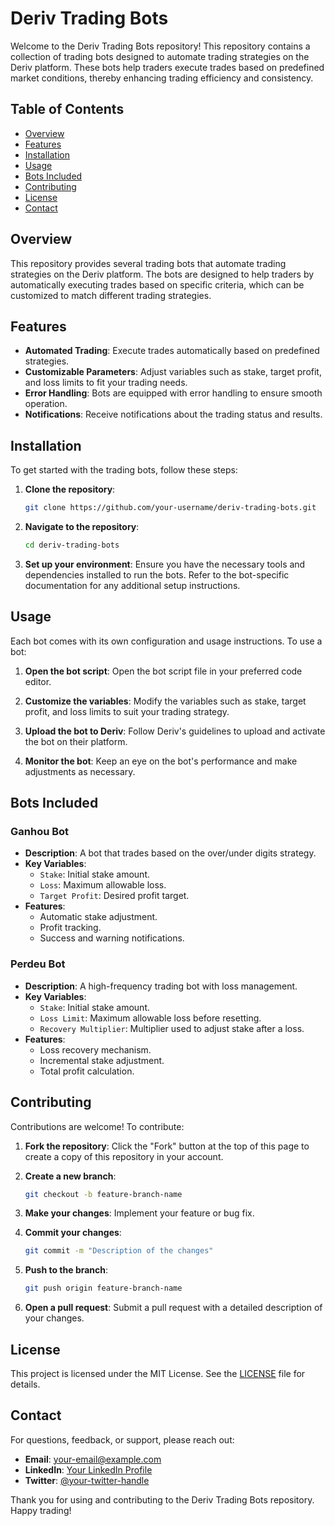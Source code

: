 
# Deriv Trading Bots

Welcome to the Deriv Trading Bots repository! This repository contains a collection of trading bots designed to automate trading strategies on the Deriv platform. These bots help traders execute trades based on predefined market conditions, thereby enhancing trading efficiency and consistency.

## Table of Contents
- [Overview](#overview)
- [Features](#features)
- [Installation](#installation)
- [Usage](#usage)
- [Bots Included](#bots-included)
- [Contributing](#contributing)
- [License](#license)
- [Contact](#contact)

## Overview
This repository provides several trading bots that automate trading strategies on the Deriv platform. The bots are designed to help traders by automatically executing trades based on specific criteria, which can be customized to match different trading strategies.

## Features
- **Automated Trading**: Execute trades automatically based on predefined strategies.
- **Customizable Parameters**: Adjust variables such as stake, target profit, and loss limits to fit your trading needs.
- **Error Handling**: Bots are equipped with error handling to ensure smooth operation.
- **Notifications**: Receive notifications about the trading status and results.

## Installation
To get started with the trading bots, follow these steps:

1. **Clone the repository**:
   ```bash
   git clone https://github.com/your-username/deriv-trading-bots.git
   ```

2. **Navigate to the repository**:
   ```bash
   cd deriv-trading-bots
   ```

3. **Set up your environment**:
   Ensure you have the necessary tools and dependencies installed to run the bots. Refer to the bot-specific documentation for any additional setup instructions.

## Usage
Each bot comes with its own configuration and usage instructions. To use a bot:

1. **Open the bot script**:
   Open the bot script file in your preferred code editor.

2. **Customize the variables**:
   Modify the variables such as stake, target profit, and loss limits to suit your trading strategy.

3. **Upload the bot to Deriv**:
   Follow Deriv's guidelines to upload and activate the bot on their platform.

4. **Monitor the bot**:
   Keep an eye on the bot's performance and make adjustments as necessary.

## Bots Included
### Ganhou Bot
- **Description**: A bot that trades based on the over/under digits strategy.
- **Key Variables**:
  - `Stake`: Initial stake amount.
  - `Loss`: Maximum allowable loss.
  - `Target Profit`: Desired profit target.
- **Features**:
  - Automatic stake adjustment.
  - Profit tracking.
  - Success and warning notifications.

### Perdeu Bot
- **Description**: A high-frequency trading bot with loss management.
- **Key Variables**:
  - `Stake`: Initial stake amount.
  - `Loss Limit`: Maximum allowable loss before resetting.
  - `Recovery Multiplier`: Multiplier used to adjust stake after a loss.
- **Features**:
  - Loss recovery mechanism.
  - Incremental stake adjustment.
  - Total profit calculation.

## Contributing
Contributions are welcome! To contribute:

1. **Fork the repository**:
   Click the "Fork" button at the top of this page to create a copy of this repository in your account.

2. **Create a new branch**:
   ```bash
   git checkout -b feature-branch-name
   ```

3. **Make your changes**:
   Implement your feature or bug fix.

4. **Commit your changes**:
   ```bash
   git commit -m "Description of the changes"
   ```

5. **Push to the branch**:
   ```bash
   git push origin feature-branch-name
   ```

6. **Open a pull request**:
   Submit a pull request with a detailed description of your changes.

## License
This project is licensed under the MIT License. See the [LICENSE](LICENSE) file for details.

## Contact
For questions, feedback, or support, please reach out:

- **Email**: [your-email@example.com](mailto:your-email@example.com)
- **LinkedIn**: [Your LinkedIn Profile](https://www.linkedin.com/in/your-profile)
- **Twitter**: [@your-twitter-handle](https://twitter.com/your-twitter-handle)

Thank you for using and contributing to the Deriv Trading Bots repository. Happy trading!


